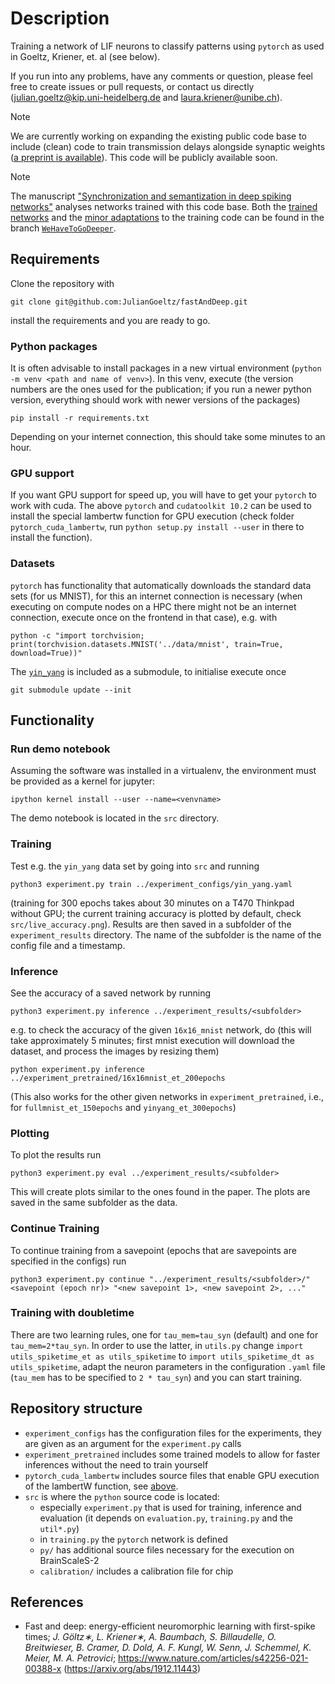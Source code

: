 # Description
Training a network of LIF neurons to classify patterns using `pytorch` as used in Goeltz, Kriener, et. al (see below).

If you run into any problems, have any comments or question, please feel free to create issues or pull requests, or contact us directly (julian.goeltz@kip.uni-heidelberg.de and laura.kriener@unibe.ch).

> [!NOTE]
> We are currently working on expanding the existing public code base to include (clean) code to train transmission delays alongside synaptic weights ([a preprint is available](https://arxiv.org/abs/2404.19165)).
This code will be publicly available soon.

> [!NOTE]
> The manuscript ["Synchronization and semantization in deep spiking networks"](https://doi.org/10.48550/arXiv.2508.12975) analyses networks trained with this code base.
> Both the [trained networks](https://github.com/JulianGoeltz/fastAndDeep/tree/WeHaveToGoDeeper/experiment_pretrained) and the [minor adaptations](https://github.com/JulianGoeltz/fastAndDeep/blob/WeHaveToGoDeeper/experiment_pretrained/mnist_fourlayer_seed1_daleslaw/daleslaw.patch) to the training code can be found in the branch [`WeHaveToGoDeeper`](https://github.com/JulianGoeltz/fastAndDeep/tree/WeHaveToGoDeeper).


## Requirements
Clone the repository with
```
git clone git@github.com:JulianGoeltz/fastAndDeep.git
```
install the requirements and you are ready to go.
### Python packages
It is often advisable to install packages in a new virtual environment (`python -m venv <path and name of venv>`).
In this venv, execute (the version numbers are the ones used for the publication; if you run a newer python version, everything should work with newer versions of the packages)
```
pip install -r requirements.txt
```


Depending on your internet connection, this should take some minutes to an hour.
### GPU support
If you want GPU support for speed up, you will have to get your `pytorch` to work with cuda.
The above `pytorch` and `cudatoolkit 10.2` can be used to install the special lambertw function for GPU execution (check folder `pytorch_cuda_lambertw`, run `python setup.py install --user` in there to install the function).
### Datasets
`pytorch` has functionality that automatically downloads the standard data sets (for us MNIST), for this an internet connection is necessary (when executing on compute nodes on a HPC there might not be an internet connection, execute once on the frontend in that case), e.g. with
```
python -c "import torchvision; print(torchvision.datasets.MNIST('../data/mnist', train=True, download=True))"
```

The [`yin_yang`](https://github.com/lkriener/yin_yang_data_set) is included as a submodule, to initialise execute once
```
git submodule update --init
```

## Functionality
### Run demo notebook
Assuming the software was installed in a virtualenv, the environment must be provided as a kernel for jupyter:
```
ipython kernel install --user --name=<venvname>
```
The demo notebook is located in the `src` directory.

### Training
Test e.g. the `yin_yang` data set by going into `src` and running 
```
python3 experiment.py train ../experiment_configs/yin_yang.yaml
```
(training for 300 epochs takes about 30 minutes on a T470 Thinkpad without GPU; the current training accuracy is plotted by default, check `src/live_accuracy.png`).
Results are then saved in a subfolder of the `experiment_results` directory. The name of the subfolder is the name of the config file and a timestamp.
### Inference
See the accuracy of a saved network by running
```
python3 experiment.py inference ../experiment_results/<subfolder>
```
e.g. to check the accuracy of the given `16x16_mnist` network, do (this will take approximately 5 minutes; first mnist execution will download the dataset, and process the images by resizing them)
```
python experiment.py inference ../experiment_pretrained/16x16mnist_et_200epochs
```
(This also works for the other given networks in `experiment_pretrained`, i.e., for `fullmnist_et_150epochs` and `yinyang_et_300epochs`)
### Plotting
To plot the results run 
```
python3 experiment.py eval ../experiment_results/<subfolder>
```
This will create plots similar to the ones found in the paper.
The plots are saved in the same subfolder as the data.
### Continue Training
To continue training from a savepoint (epochs that are savepoints are specified in the configs) run 
```
python3 experiment.py continue "../experiment_results/<subfolder>/" <savepoint (epoch nr)> "<new savepoint 1>, <new savepoint 2>, ..."
```
### Training with doubletime
There are two learning rules, one for `tau_mem=tau_syn` (default) and one for `tau_mem=2*tau_syn`.
In order to use the latter, in `utils.py` change `import utils_spiketime_et as utils_spiketime` to `import utils_spiketime_dt as utils_spiketime`, adapt the neuron parameters in the configuration `.yaml` file (`tau_mem` has to be specified to `2 * tau_syn`) and you can start training.

## Repository structure
* `experiment_configs` has the configuration files for the experiments, they are given as an argument for the `experiment.py` calls
* `experiment_pretrained` includes some trained models to allow for faster inferences without the need to train yourself
* `pytorch_cuda_lambertw` includes source files that enable GPU execution of the lambertW function, see [above](#gpu-support).
* `src` is where the `python` source code is located:
	* especially `experiment.py` that is used for training, inference and evaluation (it depends on `evaluation.py`, `training.py` and the `util*.py`)
	* in `training.py` the `pytorch` network is defined
	* `py/` has additional source files necessary for the execution on BrainScaleS-2
	* `calibration/` includes a calibration file for chip

## References
* Fast and deep: energy-efficient neuromorphic learning with first-spike times; *J. Göltz∗, L. Kriener∗, A. Baumbach, S. Billaudelle, O. Breitwieser, B. Cramer, D. Dold, A. F. Kungl, W. Senn, J. Schemmel, K. Meier, M. A. Petrovici*; https://www.nature.com/articles/s42256-021-00388-x (https://arxiv.org/abs/1912.11443)
